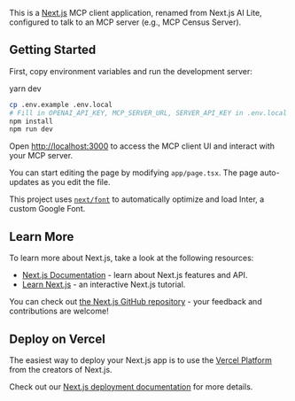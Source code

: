 
This is a [Next.js](https://nextjs.org/) MCP client application, renamed from Next.js AI Lite, configured to talk to an MCP server (e.g., MCP Census Server).

## Getting Started

First, copy environment variables and run the development server:

yarn dev
```bash
cp .env.example .env.local
# Fill in OPENAI_API_KEY, MCP_SERVER_URL, SERVER_API_KEY in .env.local
npm install
npm run dev
```

Open [http://localhost:3000](http://localhost:3000) to access the MCP client UI and interact with your MCP server.

You can start editing the page by modifying `app/page.tsx`. The page auto-updates as you edit the file.

This project uses [`next/font`](https://nextjs.org/docs/basic-features/font-optimization) to automatically optimize and load Inter, a custom Google Font.

## Learn More

To learn more about Next.js, take a look at the following resources:

- [Next.js Documentation](https://nextjs.org/docs) - learn about Next.js features and API.
- [Learn Next.js](https://nextjs.org/learn) - an interactive Next.js tutorial.

You can check out [the Next.js GitHub repository](https://github.com/vercel/next.js/) - your feedback and contributions are welcome!

## Deploy on Vercel

The easiest way to deploy your Next.js app is to use the [Vercel Platform](https://vercel.com/new?utm_medium=default-template&filter=next.js&utm_source=create-next-app&utm_campaign=create-next-app-readme) from the creators of Next.js.

Check out our [Next.js deployment documentation](https://nextjs.org/docs/deployment) for more details.
